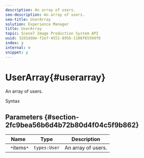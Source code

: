 ```yaml
---
description: An array of users.
seo-description: An array of users.
seo-title: UserArray
solution: Experience Manager
title: UserArray
topic: Scene7 Image Production System API
uuid: 32d1ddde-f2e7-4551-895b-1108f6559df6
index: y
internal: n
snippet: y
---
```


# UserArray{#userarray}

An array of users.

 Syntax 

## Parameters {#section-2fc9bea56b6d4b72b80d4f04c5f9b862}

|  Name  | Type  | Description  |
|---|---|---|
|  ` *`items`*`  | `types:User`  | An array of users.  |


